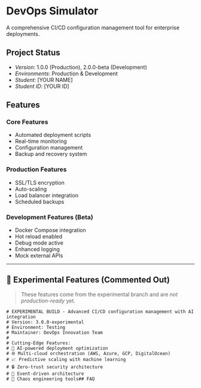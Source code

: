 # DevOps Simulator

A comprehensive CI/CD configuration management tool for enterprise deployments.

## Project Status
- *Version*: 1.0.0 (Production), 2.0.0-beta (Development)
- *Environments*: Production & Development
- *Student*: [YOUR NAME]
- *Student ID*: [YOUR ID]

## Features

### Core Features
- Automated deployment scripts
- Real-time monitoring
- Configuration management
- Backup and recovery system

### Production Features
- SSL/TLS encryption
- Auto-scaling
- Load balancer integration
- Scheduled backups

### Development Features (Beta)
- Docker Compose integration
- Hot reload enabled
- Debug mode active
- Enhanced logging
- Mock external APIs

---

## 🧪 Experimental Features (Commented Out)
> These features come from the experimental branch and are *not production-ready* yet.

```text
# EXPERIMENTAL BUILD - Advanced CI/CD configuration management with AI integration
# Version: 3.0.0-experimental
# Environment: Testing
# Maintainer: DevOps Innovation Team
#
# Cutting-Edge Features:
# 🤖 AI-powered deployment optimization
# 🌐 Multi-cloud orchestration (AWS, Azure, GCP, DigitalOcean)
# 📈 Predictive scaling with machine learning
# 🔒 Zero-trust security architecture
# 🌊 Event-driven architecture
# 🎯 Chaos engineering tools## FAQ
